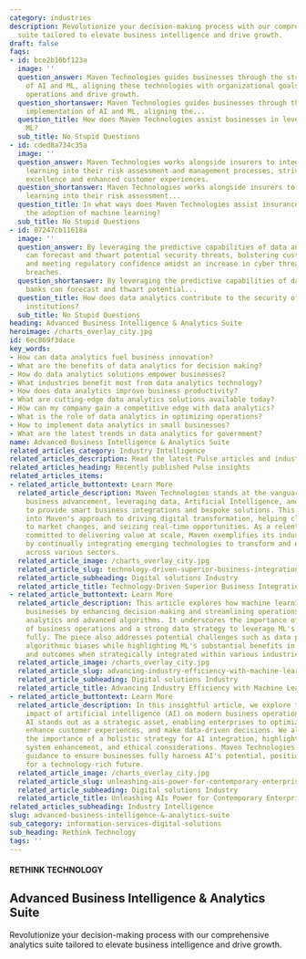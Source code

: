 ```yaml
---
category: industries
description: Revolutionize your decision-making process with our comprehensive analytics
  suite tailored to elevate business intelligence and drive growth.
draft: false
faqs:
- id: bce2b16bf123a
  image: ''
  question_answer: Maven Technologies guides businesses through the strategic implementation
    of AI and ML, aligning these technologies with organizational goals to enhance
    operations and drive growth.
  question_shortanswer: Maven Technologies guides businesses through the strategic
    implementation of AI and ML, aligning the...
  question_title: How does Maven Technologies assist businesses in leveraging AI and
    ML?
  sub_title: No Stupid Questions
- id: cded8a734c35a
  image: ''
  question_answer: Maven Technologies works alongside insurers to integrate machine
    learning into their risk assessment and management processes, striving for operational
    excellence and enhanced customer experiences.
  question_shortanswer: Maven Technologies works alongside insurers to integrate machine
    learning into their risk assessment...
  question_title: In what ways does Maven Technologies assist insurance firms with
    the adoption of machine learning?
  sub_title: No Stupid Questions
- id: 07247cb11618a
  image: ''
  question_answer: By leveraging the predictive capabilities of data analytics, banks
    can forecast and thwart potential security threats, bolstering customer trust
    and meeting regulatory confidence amidst an increase in cyber threats and data
    breaches.
  question_shortanswer: By leveraging the predictive capabilities of data analytics,
    banks can forecast and thwart potential...
  question_title: How does data analytics contribute to the security of financial
    institutions?
  sub_title: No Stupid Questions
heading: Advanced Business Intelligence & Analytics Suite
heroimage: /charts_overlay_city.jpg
id: 6ec869f3dace
key_words:
- How can data analytics fuel business innovation?
- What are the benefits of data analytics for decision making?
- How do data analytics solutions empower businesses?
- What industries benefit most from data analytics technology?
- How does data analytics improve business productivity?
- What are cutting-edge data analytics solutions available today?
- How can my company gain a competitive edge with data analytics?
- What is the role of data analytics in optimizing operations?
- How to implement data analytics in small businesses?
- What are the latest trends in data analytics for government?
name: Advanced Business Intelligence & Analytics Suite
related_articles_category: Industry Intelligence
related_articles_description: Read the latest Pulse articles and industry insights.
related_articles_heading: Recently published Pulse insights
related_articles_items:
- related_article_buttontext: Learn More
  related_article_description: Maven Technologies stands at the vanguard of technology-driven
    business advancement, leveraging data, Artificial Intelligence, and Machine Learning
    to provide smart business integrations and bespoke solutions. This article delves
    into Maven's approach to driving digital transformation, helping clients adapt
    to market changes, and seizing real-time opportunities. As a relentless innovator
    committed to delivering value at scale, Maven exemplifies its industry leadership
    by continually integrating emerging technologies to transform and empower businesses
    across various sectors.
  related_article_image: /charts_overlay_city.jpg
  related_article_slug: technology-driven-superior-business-integrations-and-solutions
  related_article_subheading: Digital solutions Industry
  related_article_title: Technology-Driven Superior Business Integrations and Solutions
- related_article_buttontext: Learn More
  related_article_description: This article explores how machine learning (ML) transforms
    businesses by enhancing decision-making and streamlining operations through predictive
    analytics and advanced algorithms. It underscores the importance of a deep understanding
    of business operations and a strong data strategy to leverage ML's capabilities
    fully. The piece also addresses potential challenges such as data privacy and
    algorithmic biases while highlighting ML's substantial benefits in improving efficiency
    and outcomes when strategically integrated within various industries.
  related_article_image: /charts_overlay_city.jpg
  related_article_slug: advancing-industry-efficiency-with-machine-learning
  related_article_subheading: Digital solutions Industry
  related_article_title: Advancing Industry Efficiency with Machine Learning
- related_article_buttontext: Learn More
  related_article_description: In this insightful article, we explore the profound
    impact of artificial intelligence (AI) on modern business operations and decision-making.
    AI stands out as a strategic asset, enabling enterprises to optimize processes,
    enhance customer experiences, and make data-driven decisions. We also address
    the importance of a holistic strategy for AI integration, highlighting data management,
    system enhancement, and ethical considerations. Maven Technologies offers expert
    guidance to ensure businesses fully harness AI's potential, positioning themselves
    for a technology-rich future.
  related_article_image: /charts_overlay_city.jpg
  related_article_slug: unleashing-ais-power-for-contemporary-enterprises
  related_article_subheading: Digital solutions Industry
  related_article_title: Unleashing AIs Power for Contemporary Enterprises
related_articles_subheading: Industry Intelligence
slug: advanced-business-intelligence-&-analytics-suite
sub_category: information-services-digital-solutions
sub_heading: Rethink Technology
tags: ''
---
```


#### RETHINK TECHNOLOGY
## Advanced Business Intelligence & Analytics Suite
Revolutionize your decision-making process with our comprehensive analytics suite tailored to elevate business intelligence and drive growth.